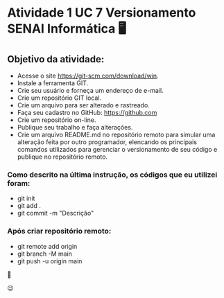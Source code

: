 # Atividade 1 UC 7 Versionamento SENAI Informática 🖥️

## Objetivo da atividade: 

+ Acesse o site https://git-scm.com/download/win.
+ Instale a ferramenta GIT.
+ Crie seu usuário e forneça um endereço de e-mail.
+ Crie um repositório GIT local.
+ Crie um arquivo para ser alterado e rastreado.
+ Faça seu cadastro no GitHub: https://github.com 
+ Crie um repositório on-line.
+ Publique seu trabalho e faça alterações.
+ Crie um arquivo README.md no repositório remoto para simular uma alteração feita por outro programador, elencando os principais comandos utilizados para gerenciar o versionamento de seu código e publique no repositório remoto.

### Como descrito na última instrução, os códigos que eu utilizei foram:
+ git init
+ git add .
+ git commit -m "Descrição"

### Após criar repositório remoto:
+ git remote add origin <link>
+ git branch -M main
+ git push -u origin main


🏅

😉
